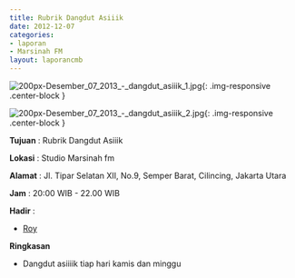 ```yaml
---
title: Rubrik Dangdut Asiiik
date: 2012-12-07
categories:
- laporan
- Marsinah FM
layout: laporancmb
---
```



![200px-Desember_07_2013_-_dangdut_asiiik_1.jpg](/uploads/200px-Desember_07_2013_-_dangdut_asiiik_1.jpg){: .img-responsive .center-block }

![200px-Desember_07_2013_-_dangdut_asiiik_2.jpg](/uploads/200px-Desember_07_2013_-_dangdut_asiiik_2.jpg){: .img-responsive .center-block }


**Tujuan** : Rubrik Dangdut Asiiik

**Lokasi** : Studio Marsinah fm 

**Alamat** : Jl. Tipar Selatan XII, No.9, Semper Barat, Cilincing, Jakarta Utara 

**Jam** : 20:00 WIB - 22.00 WIB 

**Hadir** :
* [Roy](http://wiki.ciptamedia.org/wiki/Roy)

**Ringkasan**  
* Dangdut asiiiik tiap hari kamis dan minggu
